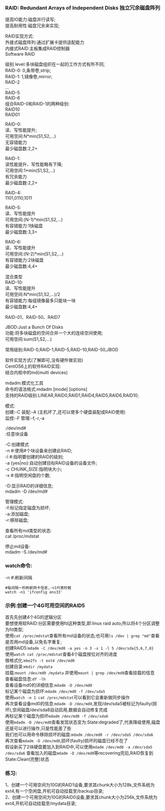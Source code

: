 ### RAID: Redundant Arrays of Independent Disks  独立冗余磁盘阵列

提高IO能力:磁盘并行读写;  
提高耐用性:磁盘冗余来实现;  

RAID实现方式:  
外接式磁盘阵列:通过扩展卡提供适配能力  
内接式RAID:主板集成RAID控制器  
Software RAID  

级别 level:多块磁盘组织在一起的工作方式有所不同;  
RAID-0: 0,条带卷,strip;  
RAID-1: 1,镜像卷,mirror;  
RAID-2  
...  
RAID-5  
RAID-6  
组合RAID-0和RAID-1的两种级别:  
RAID10  
RAID01  

RAID-0:  
读、写性能提升;  
可用空间:N*min(S1,S2,...)  
无容错能力  
最少磁盘数:2,2+  

RAID-1:  
读性能提升、写性能略有下降;  
可用空间:1*min(S1,S2,...)  
有冗余能力  
最少磁盘数:2,2+  

RAID-4:  
1101,0110,1011  

RAID-5:  
读、写性能提升  
可用空间:(N-1)*min(S1,S2,...)  
有容错能力:1快磁盘  
最少磁盘数:3,3+  

RAID-6:  
读、写性能提升  
可用空间:(N-2)*min(S1,S2,...)  
有容错能力:2块磁盘  
最少磁盘数:4,4+  

混合类型  
RAID-10:   
读、写性能提升  
可用空间:N*min(S1,S2,...)/2  
有容错能力:每组镜像最多只能块一块  
最少磁盘数:4,4+  

RAID-01、RAID-50、RAID7  

JBOD:Just a Bunch Of Disks  
功能:将多块磁盘的空间合并一个大的连续空间使用;  
可用空间:sum(S1,S2,...)  

常用级别:RAID-0,RAID-1,RAID-5,RAID-10,RAID-50,JBOD  

软件实现方式(了解即可,没有硬件做实验)  
CentOS6上的软件RAID实现:  
结合内核中的md(multi devices)  

mdadm:模式化工具  
命令的语法格式:mdadm [mode] <raiddevice> [options] <component-devices>  
支持的RAID级别:LINEAR,RAID0,RAID1,RAID4,RAID5,RAID6,RAID10;  

模式:  
创建:-C
装配:-A (主机坏了,还可以使多个硬盘装配成RAID使用)  
监控:-F
管理:-f,-r,-a  

<raiddevice>:/dev/md#  
<component-devices>:任意块设备  

-C:创建模式  
-n #:使用#个块设备来创建此RAID;  
-l #:指明要创建的RAID的级别;  
-a {yes|no}:自动创建目标RAID设备的设备文件;  
-c CHUNK_SIZE:指明块大小;  
-x #:指明空闲盘的个数;  

-D:显示RAID的详细信息;  
mdadm -D /dev/md#  

管理模式:  
-f:标记指定磁盘为损坏;  
-a:添加磁盘;  
-r:移除磁盘;   

查看所有md类型的状态:  
cat /proc/mdstat  

停止md设备:  
mdadm -S /dev/md#


### watch命令:
-n #:刷新间隔

```shell
#每间隔一秒刷新网卡信息,-n1代表秒数
watch -n1 'ifconfig ens33'
```

### 示例:创建一个4G可用空间的RAID5  
首先先创建4个4G的逻辑分区  
要想使用软RAID:分区需要使用fd这种类型,即:linux raid auto;所以将4个分区调整为fd类型;  
使用`cat /proc/mdstat`查看所有md设备的状态;也可用`ls /dev | grep "md"`查看是否用md设备,以免名字重复;  
创建RAID5:`mdadm -C /dev/md0 -a yes -n 3 -x 1 -l 5 /dev/sda{5,6,7,8}`  
使用`watch cat /proc/mdstat`查看4个磁盘按位对齐的进度  
做格式化:`mke2fs -t ext4 /dev/md0`  
创建目录:`mkdir /mydata`  
挂载:`mount /dev/md0 /mydata` 并使用`mount | grep /dev/md0`查看挂载的信息  
查看磁盘信息:`df -lh`  
查看设备md0的详细信息:`mdadm -D /dev/md0`  
标记某个磁盘为损坏:`mdadm /dev/md0 -f /dev/sda5`  
使用`watch -n 1 cat /proc/mdstat`可以看到它会重新做同步操作  
再次查看设备md0的信息:`mdadm -D /dev/md0`,发现/dev/sda5被标记为faulty(损坏),空闲磁盘/dev/sda8自动启用,数据会自动修复完成  
再标记某个磁盘为损坏`mdadm /dev/md0 -f /dev/sda6`  
使用`mdadm -D /dev/md0`查看发现状态变为:State:degraded了,代表降级使用,磁盘还是可以进行操作,只是性能差了些  
我们也可以用命令移除损坏的磁盘:`mdadm /dev/md0 -r /dev/sda5 /dev/sda6`  
再次查看`mdadm -D /dev/md0`,损坏(faulty)损坏的磁盘已经不在了  
假设新买了2块硬盘要加入到RAID中,可以使用`mdadm /dev/md0 -a /dev/sda5 /dev/sda6`
查看加入的磁盘`mdadm -D /dev/md0`等recovering完后,RAID恢复到State:Clean(完整)状态  


  

### 练习:  
1、创建一个可用空间为10G的RAID1设备,要求其chunk大小为128k,文件系统为ext4,有一个空闲盘,开机可自动挂载至/backup目录;  
2、创建一个可用空间为10G的RAID0设备,要求其chunk大小为256k,文件系统为ext4,开机可自动挂载至/mydata目录;  



